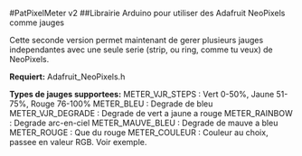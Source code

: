 #PatPixelMeter v2
##Librairie Arduino pour utiliser des Adafruit NeoPixels comme jauges

Cette seconde version permet maintenant de gerer plusieurs jauges independantes
avec une seule serie (strip, ou ring, comme tu veux) de NeoPixels.

**Requiert:**
Adafruit_NeoPixels.h


**Types de jauges supportees:**
METER_VJR_STEPS : Vert 0-50%, Jaune 51-75%, Rouge 76-100%
METER_BLEU : Degrade de bleu
METER_VJR_DEGRADE : Degrade de vert a jaune a rouge
METER_RAINBOW : Degrade arc-en-ciel
METER_MAUVE_BLEU : Degrade de mauve a bleu
METER_ROUGE : Que du rouge
METER_COULEUR : Couleur au choix, passee en valeur RGB. Voir exemple.
